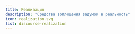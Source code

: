 ```yaml
---
title: Реализация
description: "Средства воплощения задумок в реальность"
icon: realization.svg
list: discourse-realization
---
```

